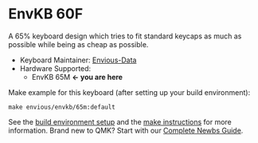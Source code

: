 # EnvKB 60F


A 65% keyboard design which tries to fit standard keycaps as much as possible while being as cheap as possible.

* Keyboard Maintainer: [Envious-Data](https://github.com/envious-data)
* Hardware Supported: 
  * EnvKB 65M **<- you are here**



Make example for this keyboard (after setting up your build environment):

```
make envious/envkb/65m:default
```


See the [build environment setup](https://docs.qmk.fm/#/getting_started_build_tools) and the [make instructions](https://docs.qmk.fm/#/getting_started_make_guide) for more information. Brand new to QMK? Start with our [Complete Newbs Guide](https://docs.qmk.fm/#/newbs).
